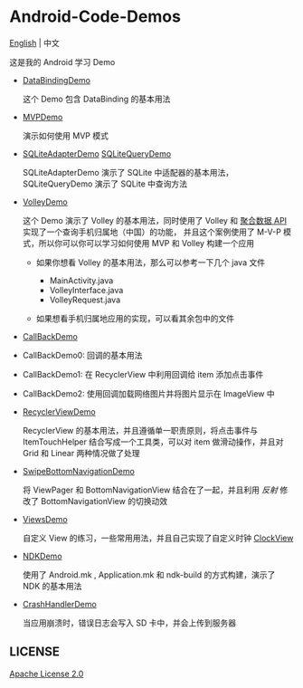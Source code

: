 # Android-Code-Demos

[English](https://github.com/InnoFang/Android-Code-Demos/blob/master/README.md) | 中文

这是我的 Android 学习 Demo  

+ [DataBindingDemo](https://github.com/InnoFang/Android-Code-Demos/tree/master/DataBingDemo)
  
  这个 Demo 包含 DataBinding 的基本用法
  
+ [MVPDemo](https://github.com/InnoFang/Android-Code-Demos/tree/master/MVPDemo)
 
   演示如何使用 MVP 模式
   
+ [SQLiteAdapterDemo](https://github.com/InnoFang/Android-Code-Demos/tree/master/SQLiteAdapterDemo) [SQLiteQueryDemo](https://github.com/InnoFang/Android-Code-Demos/tree/master/SQLIteQueryDemo)

  SQLiteAdapterDemo 演示了 SQLite 中适配器的基本用法，SQLiteQueryDemo 演示了 SQLite 中查询方法
  
+ [VolleyDemo](https://github.com/InnoFang/Android-Code-Demos/tree/master/VolleyDemo)

  这个 Demo 演示了 Volley 的基本用法，同时使用了 Volley 和 [聚合数据 API](https://www.juhe.cn/) 实现了一个查询手机归属地（中国）的功能，
  并且这个案例使用了 M-V-P 模式，所以你可以你可以学习如何使用 MVP 和 Volley 构建一个应用
  
  - 如果你想看 Volley 的基本用法，那么可以参考一下几个 java 文件 
  
    * MainActivity.java
    * VolleyInterface.java
    * VolleyRequest.java
  - 如果想看手机归属地应用的实现，可以看其余包中的文件
  
+ [CallBackDemo](https://github.com/InnoFang/Android-Code-Demos/tree/master/CallBackDemo)
 
 - CallBackDemo0: 回调的基本用法

 - CallBackDemo1: 在 RecyclerView 中利用回调给 item 添加点击事件

 - CallBackDemo2: 使用回调加载网络图片并将图片显示在 ImageView 中
 
+ [RecyclerViewDemo](https://github.com/InnoFang/Android-Code-Demos/tree/master/RecyclerViewDemo)

  RecyclerView 的基本用法，并且遵循单一职责原则，将点击事件与 ItemTouchHelper 结合写成一个工具类，可以对 item 做滑动操作，并且对 Grid 和 Linear 两种情况做了处理
  
+ [SwipeBottomNavigationDemo](https://github.com/InnoFang/Android-Code-Demos/tree/master/SwipeBottomNavigationDemo)

  将 ViewPager 和 BottomNavigationView 结合在了一起，并且利用 _反射_ 修改了 BottomNavigationView 的切换动效
  
+ [ViewsDemo](https://github.com/InnoFang/Android-Code-Demos/tree/master/ViewsDemo)

  自定义 View 的练习，一些常用用法，并且自己实现了自定义时钟 [ClockView](https://github.com/InnoFang/Android-Code-Demos/blob/master/ViewsDemo/app/src/main/java/com/innofang/viewsdemo/views/ClockView.java)
  
+ [NDKDemo](https://github.com/InnoFang/Android-Code-Demos/tree/master/NDKDemo)

  使用了 Android.mk , Application.mk 和 ndk-build 的方式构建，演示了 NDK 的基本用法
  
+ [CrashHandlerDemo](https://github.com/InnoFang/Android-Code-Demos/tree/master/CrashHandlerDemo)

  当应用崩溃时，错误日志会写入 SD 卡中，并会上传到服务器
  
## LICENSE

[Apache License 2.0](https://github.com/InnoFang/Android-Code-Demos/blob/master/LICENSE)
  
